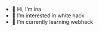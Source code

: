 - 👋 Hi, I’m ina
- 👀 I’m interested in white hack
- 🌱 I’m currently learning webhack



<!---
ii2na99/ii2na99 is a ✨ special ✨ repository because its `README.md` (this file) appears on your GitHub profile.
You can click the Preview link to take a look at your changes.
--->
